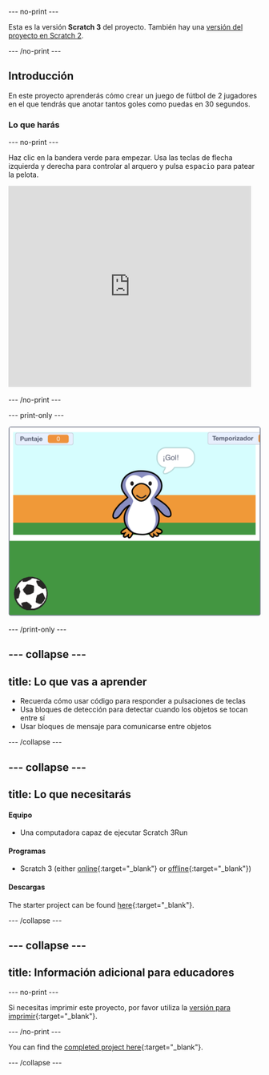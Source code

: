 --- no-print ---

Esta es la versión **Scratch 3** del proyecto. También hay una [versión del proyecto en Scratch 2](https://projects.raspberrypi.org/en/projects/beat-the-goalie-scratch2).

--- /no-print ---

## Introducción

En este proyecto aprenderás cómo crear un juego de fútbol de 2 jugadores en el que tendrás que anotar tantos goles como puedas en 30 segundos.

### Lo que harás

--- no-print ---

Haz clic en la bandera verde para empezar. Usa las teclas de flecha izquierda y derecha para controlar al arquero y pulsa <kbd>espacio</kbd> para patear la pelota.

<div class="scratch-preview">
  <iframe allowtransparency="true" width="485" height="402" src="https://scratch.mit.edu/projects/embed/285942132/?autostart=false" frameborder="0" scrolling="no"></iframe>
</div>

--- /no-print ---

--- print-only ---

![captura de pantalla del juego](images/goalie-final.png)

--- /print-only ---

--- collapse ---
---
title: Lo que vas a aprender
---

- Recuerda cómo usar código para responder a pulsaciones de teclas
- Usa bloques de detección para detectar cuando los objetos se tocan entre sí
- Usar bloques de mensaje para comunicarse entre objetos

--- /collapse ---

--- collapse ---
---
title: Lo que necesitarás
---

#### Equipo

+ Una computadora capaz de ejecutar Scratch 3Run

#### Programas

+ Scratch 3 (either [online](https://rpf.io/scratchon){:target="_blank"} or [offline](https://rpf.io/scratchoff){:target="_blank"})

#### Descargas

The starter project can be found [here](https://rpf.io/p/en/beat-the-goalie-go){:target="_blank"}.

--- /collapse ---

--- collapse ---
---
title: Información adicional para educadores
---

--- no-print ---

Si necesitas imprimir este proyecto, por favor utiliza la [versión para imprimir](https://projects.raspberrypi.org/en/projects/beat-the-goalie/print){:target="_blank"}.

--- /no-print ---

You can find the [completed project here](https://rpf.io/p/en/beat-the-goalie-get){:target="_blank"}.

--- /collapse ---
